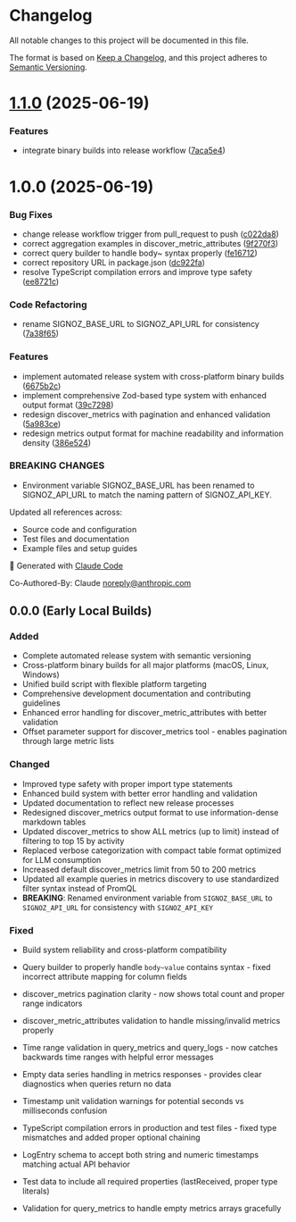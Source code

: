 # Changelog

All notable changes to this project will be documented in this file.

The format is based on [Keep a Changelog](https://keepachangelog.com/en/1.0.0/),
and this project adheres to [Semantic Versioning](https://semver.org/spec/v2.0.0.html).

# [1.1.0](https://github.com/joshualyon/signoz-mcp-server/compare/v1.0.0...v1.1.0) (2025-06-19)


### Features

* integrate binary builds into release workflow ([7aca5e4](https://github.com/joshualyon/signoz-mcp-server/commit/7aca5e4ec601db7e3b92b90726259073418a6ffd))

# 1.0.0 (2025-06-19)


### Bug Fixes

* change release workflow trigger from pull_request to push ([c022da8](https://github.com/joshualyon/signoz-mcp-server/commit/c022da88755f72cc8ded15ab2d21baf95efed93e))
* correct aggregation examples in discover_metric_attributes ([9f270f3](https://github.com/joshualyon/signoz-mcp-server/commit/9f270f399ad291298fcfae2847023155ade6441a))
* correct query builder to handle body~ syntax properly ([fe16712](https://github.com/joshualyon/signoz-mcp-server/commit/fe16712a16b093c6c13be4a2c55b8b61319ee132))
* correct repository URL in package.json ([dc922fa](https://github.com/joshualyon/signoz-mcp-server/commit/dc922fa79cd4d87d420df7f90de543ba8f378613))
* resolve TypeScript compilation errors and improve type safety ([ee8721c](https://github.com/joshualyon/signoz-mcp-server/commit/ee8721ce0086918721e67eed0a48fe19033e4d79))


### Code Refactoring

* rename SIGNOZ_BASE_URL to SIGNOZ_API_URL for consistency ([7a38f65](https://github.com/joshualyon/signoz-mcp-server/commit/7a38f65911ea01b6dedb9cc18158a48233d68986))


### Features

* implement automated release system with cross-platform binary builds ([6675b2c](https://github.com/joshualyon/signoz-mcp-server/commit/6675b2c0e388c66bf84d65a9609b9f7cc85a45ce))
* implement comprehensive Zod-based type system with enhanced output format ([39c7298](https://github.com/joshualyon/signoz-mcp-server/commit/39c72983a02ded0d863c951dcaf5825c345c469a))
* redesign discover_metrics with pagination and enhanced validation ([5a983ce](https://github.com/joshualyon/signoz-mcp-server/commit/5a983cef707127e9948b94c21a3d5d9c80eac3c8))
* redesign metrics output format for machine readability and information density ([386e524](https://github.com/joshualyon/signoz-mcp-server/commit/386e524fcae0bdb5e8dc7213a0d8e421a5d8767c))


### BREAKING CHANGES

* Environment variable SIGNOZ_BASE_URL has been renamed
to SIGNOZ_API_URL to match the naming pattern of SIGNOZ_API_KEY.

Updated all references across:
- Source code and configuration
- Test files and documentation
- Example files and setup guides

🤖 Generated with [Claude Code](https://claude.ai/code)

Co-Authored-By: Claude <noreply@anthropic.com>

## 0.0.0 (Early Local Builds)

### Added
- Complete automated release system with semantic versioning
- Cross-platform binary builds for all major platforms (macOS, Linux, Windows)
- Unified build script with flexible platform targeting
- Comprehensive development documentation and contributing guidelines
- Enhanced error handling for discover_metric_attributes with better validation
- Offset parameter support for discover_metrics tool - enables pagination through large metric lists

### Changed
- Improved type safety with proper import type statements
- Enhanced build system with better error handling and validation
- Updated documentation to reflect new release processes
- Redesigned discover_metrics output format to use information-dense markdown tables
- Updated discover_metrics to show ALL metrics (up to limit) instead of filtering to top 15 by activity
- Replaced verbose categorization with compact table format optimized for LLM consumption
- Increased default discover_metrics limit from 50 to 200 metrics
- Updated all example queries in metrics discovery to use standardized filter syntax instead of PromQL
- **BREAKING**: Renamed environment variable from `SIGNOZ_BASE_URL` to `SIGNOZ_API_URL` for consistency with `SIGNOZ_API_KEY`

### Fixed
- Build system reliability and cross-platform compatibility
- Query builder to properly handle `body~value` contains syntax - fixed incorrect attribute mapping for column fields
- discover_metrics pagination clarity - now shows total count and proper range indicators
- discover_metric_attributes validation to handle missing/invalid metrics properly
- Time range validation in query_metrics and query_logs - now catches backwards time ranges with helpful error messages
- Empty data series handling in metrics responses - provides clear diagnostics when queries return no data
- Timestamp unit validation warnings for potential seconds vs milliseconds confusion
- TypeScript compilation errors in production and test files - fixed type mismatches and added proper optional chaining
- LogEntry schema to accept both string and numeric timestamps matching actual API behavior
- Test data to include all required properties (lastReceived, proper type literals)

- Validation for query_metrics to handle empty metrics arrays gracefully
